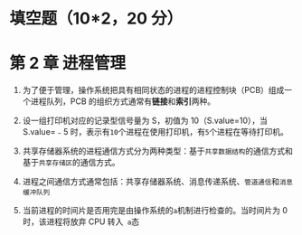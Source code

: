 # 填空题（10\*2，20 分）

# 第 2 章 进程管理

1. 为了便于管理，操作系统把具有相同状态的进程的进程控制块（PCB）组成一个进程队列，PCB 的组织方式通常有**链接**和**索引**两种。

2. 设一组打印机对应的记录型信号量为 S，初值为 10（S.value=10），当 S.value=﹣5 时，表示有`10`个进程在使用打印机，有`5`个进程在等待打印机。

3. 共享存储器系统的进程通信方式分为两种类型：基于`共享数据结构`的通信方式和基于`共享存储区`的通信方式。

4. 进程之间通信方式通常包括：共享存储器系统、消息传递系统、`管道通信`和`消息缓冲队列`

5. 当前进程的时间片是否用完是由操作系统的`a`机制进行检查的。当时间片为 0 时，该进程将放弃 CPU 转入` a`态
